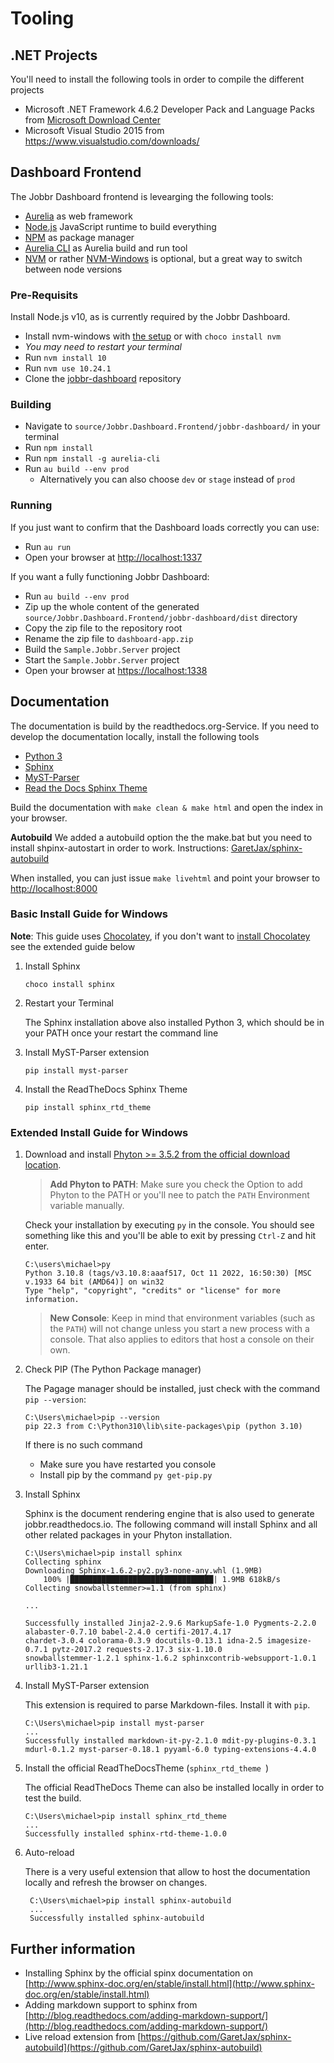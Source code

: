 # Tooling

## .NET Projects

You'll need to install the following tools in order to compile the different projects

- Microsoft .NET Framework 4.6.2 Developer Pack and Language Packs from [Microsoft Download Center](https://www.microsoft.com/en-us/download/confirmation.aspx?id=53321)
- Microsoft Visual Studio 2015 from https://www.visualstudio.com/downloads/


## Dashboard Frontend

The Jobbr Dashboard frontend is levearging the following tools:

- [Aurelia](https://aurelia.io/) as web framework
- [Node.js](https://nodejs.org/) JavaScript runtime to build everything
- [NPM](https://www.npmjs.com/) as package manager
- [Aurelia CLI](https://aurelia.io/docs/cli/basics/) as Aurelia build and run tool
- [NVM](https://github.com/nvm-sh/nvm) or rather [NVM-Windows](https://github.com/coreybutler/nvm-windows) is optional, but a great way to switch between node versions

### Pre-Requisits

Install Node.js v10, as is currently required by the Jobbr Dashboard.

- Install nvm-windows with [the setup](https://github.com/coreybutler/nvm/releases) or with `choco install nvm`
- *You may need to restart your terminal*
- Run `nvm install 10`
- Run `nvm use 10.24.1`
- Clone the [jobbr-dashboard](https://github.com/jobbrIO/jobbr-dashboard) repository

### Building

- Navigate to `source/Jobbr.Dashboard.Frontend/jobbr-dashboard/` in your terminal
- Run `npm install`
- Run `npm install -g aurelia-cli`
- Run `au build --env prod`
  - Alternatively you can also choose `dev` or `stage` instead of `prod`

### Running

If you just want to confirm that the Dashboard loads correctly you can use:

- Run `au run`
- Open your browser at [http://localhost:1337](http://localhost:1337)

If you want a fully functioning Jobbr Dashboard:

- Run `au build --env prod`
- Zip up the whole content of the generated `source/Jobbr.Dashboard.Frontend/jobbr-dashboard/dist` directory
- Copy the zip file to the repository root
- Rename the zip file to `dashboard-app.zip`
- Build the `Sample.Jobbr.Server` project
- Start the `Sample.Jobbr.Server` project
- Open your browser at [https://localhost:1338](https://localhost:1338)


## Documentation

The documentation is build by the readthedocs.org-Service. If you need to develop the documentation locally, install the following tools

- [Python 3](https://docs.python-guide.org/starting/install3/win/)
- [Sphinx](https://www.sphinx-doc.org/en/master/usage/installation.html)
- [MyST-Parser](https://github.com/executablebooks/MyST-Parser)
- [Read the Docs Sphinx Theme](https://github.com/readthedocs/sphinx_rtd_theme)

Build the documentation with `make clean & make html` and open the index in your browser.

**Autobuild**
We added a autobuild option the the make.bat but you need to install shpinx-autostart in order to work. Instructions: [GaretJax/sphinx-autobuild](https://github.com/GaretJax/sphinx-autobuild)

When installed, you can just issue `make livehtml` and point your browser to [http://localhost:8000](http://localhost:8000)

### Basic Install Guide for Windows

**Note**: This guide uses [Chocolatey](https://chocolatey.org/), if you don't want to [install Chocolatey](https://chocolatey.org/install) see the extended guide below

1. Install Sphinx

    ```
    choco install sphinx
    ```

2. Restart your Terminal

    The Sphinx installation above also installed Python 3, which should be in your PATH once your restart the command line

3. Install MyST-Parser extension

    ```
    pip install myst-parser
    ```

4. Install the ReadTheDocs Sphinx Theme

    ```
    pip install sphinx_rtd_theme
    ```

### Extended Install Guide for Windows

1. Download and install [Phyton >= 3.5.2 from the official download location](https://www.python.org/downloads/). 

    > **Add Phyton to PATH**: Make sure you check the Option to add Phyton to the PATH or you'll nee to patch the `PATH` Environment variable manually.

    Check your installation by executing `py` in the console. You should see something like this and you'll be able to exit by pressing `Ctrl-Z` and hit enter. 

    ```
    C:\users\michael>py
    Python 3.10.8 (tags/v3.10.8:aaaf517, Oct 11 2022, 16:50:30) [MSC v.1933 64 bit (AMD64)] on win32
    Type "help", "copyright", "credits" or "license" for more information.
    ```
    > **New Console**: Keep in mind that environment variables (such as the `PATH`) will not change unless you start a new process with a console. That also applies to editors that host a console on their own.

2. Check PIP (The Python Package manager)
    
    The Pagage manager should be installed, just check with the command `pip --version`:

    ```
    C:\Users\michael>pip --version
    pip 22.3 from C:\Python310\lib\site-packages\pip (python 3.10)
    ```
    If there is no such command
    * Make sure you have restarted you console
    * Install pip by the command `py get-pip.py`

3. Install Sphinx

    Sphinx is the document rendering engine that is also used to generate jobbr.readthedocs.io. The following command will install Sphinx and all other related packages in your Phyton installation.

    ```
    C:\Users\michael>pip install sphinx
    Collecting sphinx
    Downloading Sphinx-1.6.2-py2.py3-none-any.whl (1.9MB)
        100% |████████████████████████████████| 1.9MB 618kB/s
    Collecting snowballstemmer>=1.1 (from sphinx)

    ...

    Successfully installed Jinja2-2.9.6 MarkupSafe-1.0 Pygments-2.2.0 alabaster-0.7.10 babel-2.4.0 certifi-2017.4.17 
    chardet-3.0.4 colorama-0.3.9 docutils-0.13.1 idna-2.5 imagesize-0.7.1 pytz-2017.2 requests-2.17.3 six-1.10.0 
    snowballstemmer-1.2.1 sphinx-1.6.2 sphinxcontrib-websupport-1.0.1 urllib3-1.21.1
    ```

4. Install MyST-Parser extension

    This extension is required to parse Markdown-files. Install it with `pip`.

    ```
    C:\Users\michael>pip install myst-parser
    ...
    Successfully installed markdown-it-py-2.1.0 mdit-py-plugins-0.3.1 mdurl-0.1.2 myst-parser-0.18.1 pyyaml-6.0 typing-extensions-4.4.0
    ```

5. Install the official ReadTheDocsTheme (`sphinx_rtd_theme `)

    The official ReadTheDocs Theme can also be installed locally in order to test the build.

    ```
    C:\Users\michael>pip install sphinx_rtd_theme
    ...
    Successfully installed sphinx-rtd-theme-1.0.0
    ```    
6. Auto-reload

   There is a very useful extension that allow to host the documentation locally and refresh the browser on changes. 

   ```
    C:\Users\michael>pip install sphinx-autobuild
    ...
    Successfully installed sphinx-autobuild
    ```    

## Further information

- Installing Sphinx by the official spinx documentation on [http://www.sphinx-doc.org/en/stable/install.html](http://www.sphinx-doc.org/en/stable/install.html)
- Adding markdown support to sphinx from [http://blog.readthedocs.com/adding-markdown-support/](http://blog.readthedocs.com/adding-markdown-support/)
- Live reload extension from [https://github.com/GaretJax/sphinx-autobuild](https://github.com/GaretJax/sphinx-autobuild)